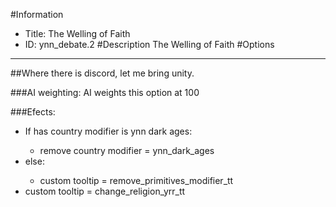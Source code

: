 #Information
 - Title: The Welling of Faith
 - ID: ynn_debate.2
#Description
The Welling of Faith
#Options

___
##Where there is discord, let me bring unity.

###AI weighting:
AI weights this option at 100


###Efects:<ul><li>If has country modifier is ynn dark ages:</li><ul><li>remove country modifier = ynn_dark_ages</li></ul><li>else:</li><ul><li>custom tooltip = remove_primitives_modifier_tt</li></ul><li>custom tooltip = change_religion_yrr_tt</li></ul>
